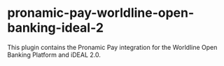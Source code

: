 # pronamic-pay-worldline-open-banking-ideal-2
This plugin contains the Pronamic Pay integration for the Worldline Open Banking Platform and iDEAL 2.0.
